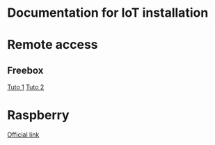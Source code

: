 # Documentation for IoT installation

# Remote access

## Freebox
[Tuto 1](https://forum.freenews.fr/index.php?topic=117463.0)
[Tuto 2](https://blog.genma.fr/?La-Freebox-v6-dispose-d-un-serveur-et-d-un-client-VPN)

# Raspberry
[Official link](https://www.raspberrypi.org/documentation/configuration/security.md)
